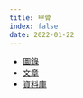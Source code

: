 ```yaml
---
title: 甲骨
index: false
date: 2022-01-22
---
```

- [圖錄](catalogue.md)
- [文章](article.md)
- [資料庫](database.md)